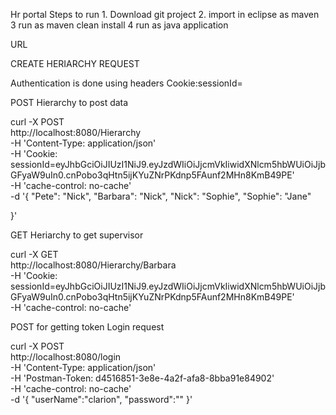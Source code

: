 Hr portal
   Steps to run
     1. Download  git project 
     2. import in eclipse as maven
     3  run as maven clean install
     4  run as java application




URL 

CREATE HERIARCHY REQUEST

Authentication is done using headers Cookie:sessionId=<XYZ>

POST Hierarchy  to post data

curl -X POST \
  http://localhost:8080/Hierarchy \
  -H 'Content-Type: application/json' \
  -H 'Cookie: sessionId=eyJhbGciOiJIUzI1NiJ9.eyJzdWIiOiJjcmVkIiwidXNlcm5hbWUiOiJjbGFyaW9uIn0.cnPobo3qHtn5ijKYuZNrPKdnp5FAunf2MHn8KmB49PE' \
  -H 'cache-control: no-cache' \
  -d '{
"Pete": "Nick",
"Barbara": "Nick",
"Nick": "Sophie",
"Sophie": "Jane"


}'

GET Heriarchy to get supervisor

curl -X GET \
  http://localhost:8080/Hierarchy/Barbara \
  -H 'Cookie: sessionId=eyJhbGciOiJIUzI1NiJ9.eyJzdWIiOiJjcmVkIiwidXNlcm5hbWUiOiJjbGFyaW9uIn0.cnPobo3qHtn5ijKYuZNrPKdnp5FAunf2MHn8KmB49PE' \
  -H 'cache-control: no-cache'


POST for getting token  Login request

curl -X POST \
  http://localhost:8080/login \
  -H 'Content-Type: application/json' \
  -H 'Postman-Token: d4516851-3e8e-4a2f-afa8-8bba91e84902' \
  -H 'cache-control: no-cache' \
  -d '{
	"userName":"clarion",
	"password":"<will send from mail>"
}'


